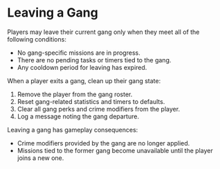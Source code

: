 # Leaving a Gang

Players may leave their current gang only when they meet all of the following conditions:

- No gang-specific missions are in progress.
- There are no pending tasks or timers tied to the gang.
- Any cooldown period for leaving has expired.

When a player exits a gang, clean up their gang state:

1. Remove the player from the gang roster.
2. Reset gang-related statistics and timers to defaults.
3. Clear all gang perks and crime modifiers from the player.
4. Log a message noting the gang departure.

Leaving a gang has gameplay consequences:

- Crime modifiers provided by the gang are no longer applied.
- Missions tied to the former gang become unavailable until the player joins a new one.

